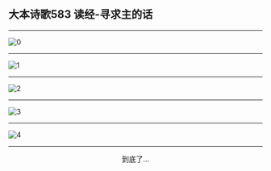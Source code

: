 
## 大本诗歌583 读经-寻求主的话
        
<div id="aplayer0"></div>

---

<img alt="0" data-original="/data/d0582/0">

---

<img alt="1" data-original="/data/d0582/1">

---

<img alt="2" data-original="/data/d0582/2">

---

<img alt="3" data-original="/data/d0582/3">

---

<img alt="4" data-original="/data/d0582/4">

---

<p style="text-align: center">到底了...</p>

<script src="/js/dist-view.js"></script>

<script>
MAIN.id = 'd0582';
        
const ap0 = new APlayer({
    container: document.getElementById('aplayer0'),
    volume: 1,
    loop: 'none',
    preload: 'none',
    audio: [{
        name: '大本诗歌583.mp3',
        artist: '大本诗歌',
        url: 'https://res.wx.qq.com/voice/getvoice?mediaid=MzI0NTk3MDM5M18yMjQ3NDk1MDE1',
        cover: '/favicon'
    }]
});
</script>
